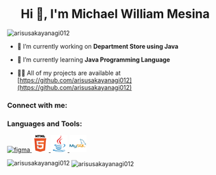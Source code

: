 <h1 align="center">Hi 👋, I'm Michael William Mesina</h1>
<p align="left"> <img src="https://komarev.com/ghpvc/?username=arisusakayanagi012&label=Profile%20views&color=0e75b6&style=flat" alt="arisusakayanagi012" /> </p>

- 🔭 I’m currently working on **Department Store using Java**

- 🌱 I’m currently learning **Java Programming Language**

- 👨‍💻 All of my projects are available at [https://github.com/arisusakayanagi012](https://github.com/arisusakayanagi012) 

<h3 align="left">Connect with me:</h3>
<p align="left">
</p>

<h3 align="left">Languages and Tools:</h3>
<p align="left"> <a href="https://www.figma.com/" target="_blank" rel="noreferrer"> <img src="https://www.vectorlogo.zone/logos/figma/figma-icon.svg" alt="figma" width="40" height="40"/> </a> <a href="https://www.w3.org/html/" target="_blank" rel="noreferrer"> <img src="https://raw.githubusercontent.com/devicons/devicon/master/icons/html5/html5-original-wordmark.svg" alt="html5" width="40" height="40"/> </a> <a href="https://www.java.com" target="_blank" rel="noreferrer"> <img src="https://raw.githubusercontent.com/devicons/devicon/master/icons/java/java-original.svg" alt="java" width="40" height="40"/> </a> <a href="https://www.mysql.com/" target="_blank" rel="noreferrer"> <img src="https://raw.githubusercontent.com/devicons/devicon/master/icons/mysql/mysql-original-wordmark.svg" alt="mysql" width="40" height="40"/> </a> </p>

<p><img align="left" src="https://github-readme-stats.vercel.app/api/top-langs?username=arisusakayanagi012&show_icons=true&locale=en&layout=compact" alt="arisusakayanagi012" /></p>

<p>&nbsp;<img align="center" src="https://github-readme-stats.vercel.app/api?username=arisusakayanagi012&show_icons=true&locale=en" alt="arisusakayanagi012" /></p>

